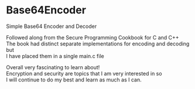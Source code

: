 # Base64Encoder
Simple Base64 Encoder and Decoder 

Followed along from the Secure Programming Cookbook for C and C++  
The book had distinct separate implementations for encoding and decoding but  
I have placed them in a single main.c file  
  
Overall very fascinating to learn about!  
Encryption and security are topics that I am very interested in so  
I will continue to do my best and learn as much as I can. 

